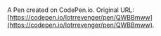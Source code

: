 # 

A Pen created on CodePen.io. Original URL: [https://codepen.io/lotrrevenger/pen/QWBBmww](https://codepen.io/lotrrevenger/pen/QWBBmww).

